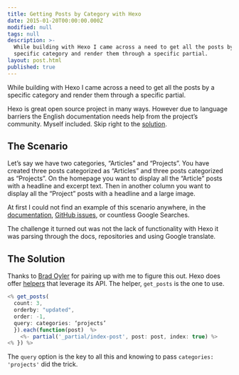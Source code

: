```yaml
---
title: Getting Posts by Category with Hexo
date: 2015-01-20T00:00:00.000Z
modified: null
tags: null
description: >-
  While building with Hexo I came across a need to get all the posts by a
  specific category and render them through a specific partial.
layout: post.html
published: true
---
```

While building with Hexo I came across a need to get all the posts by a specific category and render them through a specific partial.

Hexo is great open source project in many ways. However due to language barriers the English documentation needs help from the project’s community. Myself included. Skip right to the [solution](#The_Solution).

## The Scenario

Let’s say we have two categories, “Articles” and “Projects”. You have created three posts categorized as “Articles” and three posts categorized as “Projects”. On the homepage you want to display all the “Article” posts with a headline and excerpt text. Then in another column you want to display all the “Project” posts with a headline and a large image.

At first I could not find an example of this scenario anywhere, in the [documentation](http://hexo.io/docs/ "Hexo Docs"), [GitHub issues](https://github.com/hexojs/hexo/issues/976 "My GitHub Issue"), or countless Google Searches.

The challenge it turned out was not the lack of functionality with Hexo it was parsing through the docs, repositories and using Google translate.

## The Solution

Thanks to [Brad Oyler](http://bradoyler.com/ "Brad Oyler's website") for pairing up with me to figure this out. Hexo does offer [helpers](http://hexo.io/docs/helpers.html) that leverage its API. The helper, `get_posts` is the one to use.

```js
<% get_posts(
  count: 3,
  orderby: "updated",
  order: -1,
  query: categories: ‘projects’
  }).each(function(post)  %>
    <%- partial('_partial/index-post', post: post, index: true) %>
<% }) %>
```

The `query` option is the key to all this and knowing to pass `categories: 'projects'` did the trick.
